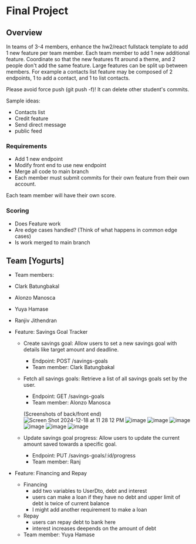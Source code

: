 # Final Project

## Overview
In teams of 3-4 members, enhance the hw2/react fullstack template to add 1 new feature per team member. Each team member to add 1 new additional feature. Coordinate so that the new features fit around a theme, and 2 people don't add the same feature. Large features can be split up between members. For example a contacts list feature may be composed of 2 endpoints, 1 to add a contact, and 1 to list contacts.

Please avoid force push (git push -f)! It can delete other student's commits.

Sample ideas:
- Contacts list
- Credit feature
- Send direct message
- public feed

### Requirements
- Add 1 new endpoint
- Modify front end to use new endpoint
- Merge all code to main branch
- Each member must submit commits for their own feature from their own account.

Each team member will have their own score.

### Scoring
- Does Feature work
- Are edge cases handled? (Think of what happens in common edge cases)
- Is work merged to main branch

## Team [Yogurts]
- Team members:
-   Clark Batungbakal
-   Alonzo Manosca
-   Yuya Hamase
-   Ranjiv Jithendran

- Feature: Savings Goal Tracker
  - Create savings goal: Allow users to set a new savings goal with details like target amount and deadline.
    -  Endpoint: POST /savings-goals
    -  Team member: Clark Batungbakal
  - Fetch all savings goals: Retrieve a list of all savings goals set by the user.
    -  Endpoint: GET /savings-goals
    -  Team member: Alonzo Manosca
 
      (Screenshots of back/front end)
      ![Screen Shot 2024-12-18 at 11 28 12 PM](https://github.com/user-attachments/assets/6268dbe0-c567-4931-8c3a-364448ed1f5b)
      ![image](https://github.com/user-attachments/assets/32cf7cfe-e630-456a-adb6-61074131a475)
      ![image](https://github.com/user-attachments/assets/0e94f627-e59b-4c71-8d0e-894387d72cfc)
      ![image](https://github.com/user-attachments/assets/2ef43452-fdd5-41ff-8910-109f38368af6)
      ![image](https://github.com/user-attachments/assets/7e81a593-00d8-4d2d-a7c3-e6b9f3bb60ab)
      ![image](https://github.com/user-attachments/assets/8fa735a6-deec-4f28-99e7-1c3894a8b58b)
      ![image](https://github.com/user-attachments/assets/69c202b0-9e0f-49dc-9737-c225214301fc)







  - Update savings goal progress: Allow users to update the current amount saved towards a specific goal.
    -  Endpoint: PUT /savings-goals/:id/progress
    -  Team member: Ranj
      
 - Feature: Financing and Repay
   - Financing
     -  add two variables to UserDto, debt and interest
     -  users can make a loan if they have no debt and upper limit of debt is twice of current balance
     -  I might add another requirement to make a loan
   - Repay
     -  users can repay debt to bank here
     -  interest increases deepends on the amount of debt
   -  Team member: Yuya Hamase

